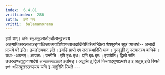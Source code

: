 ```yaml
---
index:  6.4.81
vrittiindex:  286
sutra:  इणो यण्
vritti:  balamanorama 
---
```


इणो यण्। `अचि श्नुधातु`इत्यतोऽचीत्यनुवृत्तस्य अङ्गाधिकारलब्धाऽङ्गाक्षिप्तप्रत्ययविशेषणत्वात्तदादिविधिरित्यभिप्रेत्य शेषपूरणेन सूत्रं व्याचष्टे-- अजादौ प्रत्यये परे इति। इयङोऽपवाद इति। इयङि प्राप्ते एव तदारम्भादिति भावः। गुणवृद्धी तु परत्वादस्य बाधिके। यथा--अयनम्। आयकः। यन्तीति। एषि इथः इथ। एमि इवः इमः। इयायेति। द्वित्वे सति उत्तरखण्डवृद्धावायादेशे `अभ्यासस्याऽसवर्णे` इतीयङ्। अतुसि तु द्वित्वे कित्त्वाद्गुणाऽभावे इ इ अतुस् इति स्थिते `इणो य`णित्युत्तरखण्डस्य यणि इ-यतुरिति स्थिते ---

